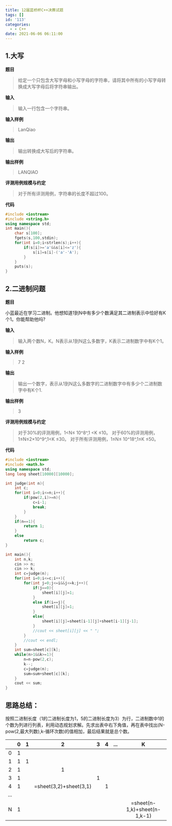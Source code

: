 ```yaml
---
title: 12届蓝桥杯C++决赛试题
tags: []
id: '113'
categories:
  - - C++
date: 2021-06-06 06:11:00
---
```


## 1.大写

**题目**

> 给定一个只包含大写字母和小写字母的字符串，请将其中所有的小写字母转换成大写字母后将字符串输出。

**输入**

> 输入一行包含一个字符串。

**输入样例**

> LanQiao

**输出**

> 输出转换成大写后的字符串。

**输出样例**

> LANQIAO

**评测用例规模与约定**

> 对于所有评测用例，字符串的长度不超过100。

**代码**

```c++
#include <iostream>
#include <string.h>
using namespace std;
int main(){
    char s[100];
    fgets(s,100,stdin);
    for(int i=0;i<strlen(s);i++){
        if(s[i]>='a'&&s[i]<='z'){
            s[i]=s[i]-('a'-'A');
        }
    }
    puts(s);
} 
```

## 2.二进制问题

**题目**

小蓝最近在学习二进制。他想知道1到N中有多少个数满足其二进制表示中恰好有K个1。你能帮助他吗?

**输入**

> 输入两个数N，K。N表示从1到N这么多数字，K表示二进制数字中有K个1。

**输入样例**

> 7 2

**输出**

> 输出一个数字，表示从1到N这么多数字的二进制数字中有多少个二进制数字中有K个1.

**输出样例**

> 3

**评测用例规模与约定**

> 对于30%的评测用例，1<N≤ 10^8^,1 <K ≤10。
> 对于60%的评测用例，1≤N≤2×10^9^,1<K ≤30。
> 对于所有评测用例，1≤N≤ 10^18^,1≤K ≤50。

**代码**

```c++
#include <iostream>
#include <math.h>
using namespace std;
long long sheet[10000][10000];

int judge(int n){
    int c;
    for(int i=0;i<=n;i++){
        if(pow(2,i)>=n){
            c=i-1;
            break;
        }
    }
    if(n==1){
        return 1;
    }
    else
        return c;
}

int main(){
    int n,k;
    cin >> n;
    cin >> k;
    int c=judge(n);
    for(int i=0;i<=c;i++){
        for(int j=0;j<=i&&j<=k;j++){
            if(j==0){
                sheet[i][j]=1;
            }
            else if(i==j){
                sheet[i][j]=1;
            }
            else{
                sheet[i][j]=sheet[i-1][j]+sheet[i-1][j-1];
            }
            //cout << sheet[i][j] << " ";
        }
        //cout << endl;
    }
    int sum=sheet[c][k];
    while(n>1&&k>=1){
        n=n-pow(2,c);
        k--;
        c=judge(n);
        sum=sum+sheet[c][k];
    }
    cout << sum;
}
```

## 思路总结：

按照二进制长度（1的二进制长度为1，5的二进制长度为3）为行，二进制数中1的个数为列进行列表，利用动态规划求解。先求出表中右下角值，再在表中找出(N-pow(2,最大列数),k-循环次数)的值相加，最后结果就是总个数。



|      |  0   |  1   |           2            |  3   |  4   | ...  |              K               |
| :--: | :--: | :--: | :--------------------: | :--: | :--: | :--: | :--------------------------: |
|  0   |  1   |      |                        |      |      |      |                              |
|  1   |  1   |  1   |                        |      |      |      |                              |
|  2   |  1   |      |           1            |      |      |      |                              |
|  3   |  1   |      |                        |  1   |      |      |                              |
|  4   |  1   |      | =sheet(3,2)+sheet(3,1) |      |  1   |      |                              |
| ...  |      |      |                        |      |      |      |                              |
|  N   |  1   |      |                        |      |      |      | =sheet(n-1,k)+sheet(n-1,k-1) |

